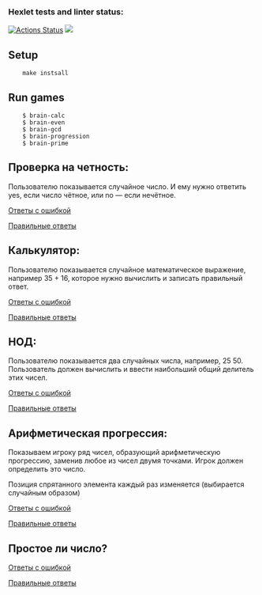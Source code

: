 ### Hexlet tests and linter status:

[![Actions Status](https://github.com/yaroslavskiba/frontend-project-lvl1/workflows/hexlet-check/badge.svg)](https://github.com/yaroslavskiba/frontend-project-lvl1/actions)
<a href="https://codeclimate.com/github/yaroslavskiba/frontend-project-lvl1/maintainability"><img src="https://api.codeclimate.com/v1/badges/2f9bd936816c4ebada48/maintainability" /></a>

<h2>Setup</h2>

        make instsall

<h2>Run games</h2>

        $ brain-calc
        $ brain-even
        $ brain-gcd
        $ brain-progression
        $ brain-prime

<h2>Проверка на четность:</h2>

Пользователю показывается случайное число. И ему нужно ответить yes, если число чётное, или no — если нечётное.

[Ответы с ошибкой](https://asciinema.org/a/523311)

[Правильные ответы](https://asciinema.org/a/523309)


<h2>Калькулятор:</h2>

Пользователю показывается случайное математическое выражение, например 35 + 16, которое нужно вычислить и записать правильный ответ.

[Ответы с ошибкой](https://asciinema.org/a/523313)

[Правильные ответы](https://asciinema.org/a/QNiWlD0DXmD8h9ZSuKMRIH7y9)

    
<h2>НОД:</h2>
    
Пользователю показывается два случайных числа, например, 25 50. Пользователь должен вычислить и ввести наибольший общий делитель этих чисел.


[Ответы с ошибкой](https://asciinema.org/a/7DKdkOAbKxh2lX8A0l7jue2ud)

[Правильные ответы](https://asciinema.org/a/523323)

    
<h2>Арифметическая прогрессия:</h2>

Показываем игроку ряд чисел, образующий арифметическую прогрессию, заменив любое из чисел двумя точками. Игрок должен определить это число.

Позиция спрятанного элемента каждый раз изменяется (выбирается случайным образом)

[Ответы с ошибкой](https://asciinema.org/a/NsewsFCAb6Z0v3e21aOHrCRcO)

[Правильные ответы](https://asciinema.org/a/523327)

    
<h2>Простое ли число?</h2>

[Ответы с ошибкой](https://asciinema.org/a/523332)

[Правильные ответы](https://asciinema.org/a/523331)
